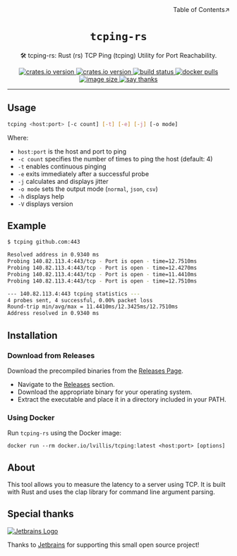 <div align=right>Table of Contents↗️</div>

<h1 align=center><code>tcping-rs</code></h1>

<p align=center>🛠️ tcping-rs: Rust (rs) TCP Ping (tcping) Utility for Port Reachability.</p>

<div align=center>
  <a href="https://crates.io/crates/tcping">
    <img src="https://img.shields.io/crates/v/tcping.svg" alt="crates.io version">
  </a>
  <a href="https://crates.io/crates/tcping">
    <img src="https://img.shields.io/github/repo-size/lvillis/tcping-rs?style=flat-square&color=328657" alt="crates.io version">
  </a>
  <a href="https://github.com/lvillis/tcping-rs/actions">
    <img src="https://github.com/lvillis/tcping-rs/actions/workflows/ci.yaml/badge.svg" alt="build status">
  </a>
  <a href="https://hub.docker.com/r/lvillis/tcping">
    <img src="https://img.shields.io/docker/pulls/lvillis/tcping?style=flat-square" alt="docker pulls">
  </a>
  <a href="https://hub.docker.com/r/lvillis/tcping">
    <img src="https://img.shields.io/docker/image-size/lvillis/tcping/latest?style=flat-square" alt="image size">
  </a>
  <a href="mailto:lvillis@outlook.com?subject=Thanks%20for%20tcping-rs!">
    <img src="https://img.shields.io/badge/Say%20Thanks-!-1EAEDB.svg" alt="say thanks">
  </a>

</div>

---

## Usage

```bash
tcping <host:port> [-c count] [-t] [-e] [-j] [-o mode]
```

Where:

- `host:port` is the host and port to ping
- `-c count` specifies the number of times to ping the host (default: 4)
- `-t` enables continuous pinging
- `-e` exits immediately after a successful probe
- `-j` calculates and displays jitter
- `-o mode` sets the output mode (`normal`, `json`, `csv`)
- `-h` displays help
- `-V` displays version

## Example

```bash
$ tcping github.com:443

Resolved address in 0.9340 ms
Probing 140.82.113.4:443/tcp - Port is open - time=12.7510ms
Probing 140.82.113.4:443/tcp - Port is open - time=12.4270ms
Probing 140.82.113.4:443/tcp - Port is open - time=11.4410ms
Probing 140.82.113.4:443/tcp - Port is open - time=12.7510ms

--- 140.82.113.4:443 tcping statistics ---
4 probes sent, 4 successful, 0.00% packet loss
Round-trip min/avg/max = 11.4410ms/12.3425ms/12.7510ms
Address resolved in 0.9340 ms
```

## Installation

### Download from Releases

Download the precompiled binaries from the [Releases Page](https://github.com/lvillis/tcping-rs/releases).

* Navigate to the [Releases](https://github.com/lvillis/tcping-rs/releases) section.
* Download the appropriate binary for your operating system.
* Extract the executable and place it in a directory included in your PATH.

### Using Docker

Run `tcping-rs` using the Docker image:

```shell
docker run --rm docker.io/lvillis/tcping:latest <host:port> [options]

```

## About

This tool allows you to measure the latency to a server using TCP. It is built with Rust and uses the clap library for
command line argument parsing.

## Special thanks

[![Jetbrains Logo](https://krwu.github.io/img/jetbrains.svg)](https://www.jetbrains.com/?from=init-rs)

Thanks to [Jetbrains](https://www.jetbrains.com/?from=tcping-rs) for supporting this small open source project!
